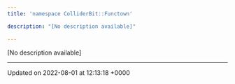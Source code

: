 ```yaml
---
title: 'namespace ColliderBit::Functown'

description: "[No description available]"

---
```







[No description available]






-------------------------------

Updated on 2022-08-01 at 12:13:18 +0000